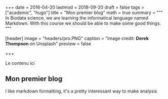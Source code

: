 +++
date = 2016-04-20
lastmod = 2018-09-20
draft = false
tags = ["academic", "hugo"]
title = "Mon premier blog"
math = true
summary = """
In Biodata science, we are learning the informatical language named Markdown. With this course we should be able to make some good things.
"""

[header]
image = "headers/pro.PNG"
caption = "Image credit: **Derek Thompson** on Unsplash"
preview = false

+++

Le contenu ici

## Mon premier blog

I like markdown formatting, it's a pretty interessant way to make analysis

